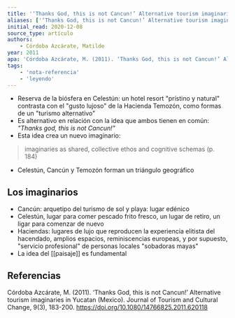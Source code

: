 ```yaml
---
title: '‘Thanks God, this is not Cancun!’ Alternative tourism imaginaries in Yucatan (Mexico)'
aliases: ['‘Thanks God, this is not Cancun!’ Alternative tourism imaginaries in Yucatan (Mexico)', 'Córdoba Azcárate (2011)']
initial_read: 2020-12-08
source_type: artículo
authors: 
    - Córdoba Azcárate, Matilde
year: 2011
apa: 'Córdoba Azcárate, M. (2011). ‘Thanks God, this is not Cancun!’ Alternative tourism imaginaries in Yucatan (Mexico). Journal of Tourism and Cultural Change, 9(3), 183-200. https://doi.org/10.1080/14766825.2011.620118'
tags:
    - 'nota-referencia'
    - 'leyendo'
---
```

- Reserva de la biósfera en Celestún: un hotel resort "prístino y natural" contrasta con el "gusto lujoso" de la Hacienda Temozón, como formas de un "turismo alternativo"
- Es alternativo en relación con la idea que ambos tienen en común: *"Thanks god, this is not Cancun!"*
- Esta idea crea un nuevo imaginario:
>imaginaries as shared, collective ethos and cognitive schemas (p. 184)
- Celestún, Cancún y Temozón forman un triángulo geográfico

## Los imaginarios

- Cancún: arquetipo del turismo de sol y playa: lugar edénico
- Celestún, lugar para comer pescado frito fresco, un lugar de retiro, un ligar para comenzar de nuevo
- Haciendas: lugares de lujo que reproducen la experiencia elitista del hacendado, amplios espacios, reminiscencias europeas, y por supuesto, "servicio profesional" de personas locales "sobadoras mayas"
- La idea del [[paisaje]] es fundamental


## Referencias

Córdoba Azcárate, M. (2011). ‘Thanks God, this is not Cancun!’ Alternative tourism imaginaries in Yucatan (Mexico). Journal of Tourism and Cultural Change, 9(3), 183-200. https://doi.org/10.1080/14766825.2011.620118
